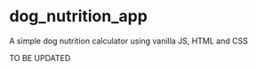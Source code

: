 # dog_nutrition_app
A simple dog nutrition calculator using vanilla JS, HTML and CSS

TO BE UPDATED

